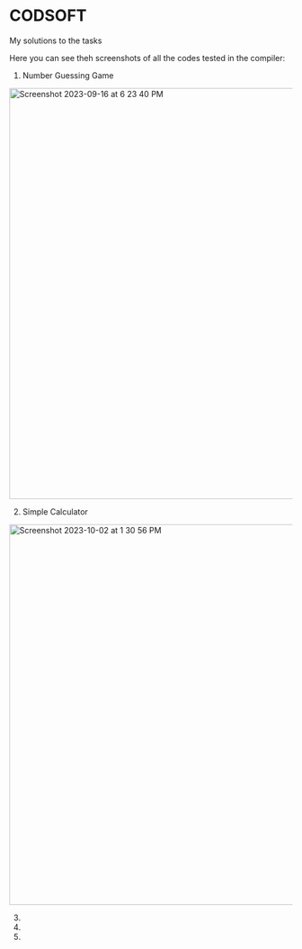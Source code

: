 # CODSOFT
My solutions to the tasks 

Here you can see theh screenshots of all the codes tested in the compiler:

1. Number Guessing Game  

<img width="731" alt="Screenshot 2023-09-16 at 6 23 40 PM" src="https://github.com/cosmoshivani/CODSOFT/assets/47838688/f0c2ef26-f08d-41ec-bbc3-9cd6a07d1b4f">


2. Simple Calculator

<img width="677" alt="Screenshot 2023-10-02 at 1 30 56 PM" src="https://github.com/cosmoshivani/CODSOFT/assets/47838688/c2c63a88-d5af-4c4e-8b9c-ca9b2bcab495">


3. 

4. 

5. 
